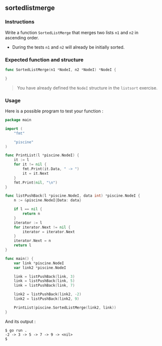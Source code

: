 ## sortedlistmerge

### Instructions

Write a function `SortedListMerge` that merges two lists `n1` and `n2` in ascending order.

- During the tests `n1` and `n2` will already be initially sorted.

### Expected function and structure

```go
func SortedListMerge(n1 *NodeI, n2 *NodeI) *NodeI {

}
```

> You have already defined the `NodeI` structure in the `listsort` exercise.

### Usage

Here is a possible program to test your function :

```go
package main

import (
	"fmt"

	"piscine"
)

func PrintList(l *piscine.NodeI) {
	it := l
	for it != nil {
		fmt.Print(it.Data, " -> ")
		it = it.Next
	}
	fmt.Print(nil, "\n")
}

func listPushBack(l *piscine.NodeI, data int) *piscine.NodeI {
	n := &piscine.NodeI{Data: data}

	if l == nil {
		return n
	}
	iterator := l
	for iterator.Next != nil {
		iterator = iterator.Next
	}
	iterator.Next = n
	return l
}

func main() {
	var link *piscine.NodeI
	var link2 *piscine.NodeI

	link = listPushBack(link, 3)
	link = listPushBack(link, 5)
	link = listPushBack(link, 7)

	link2 = listPushBack(link2, -2)
	link2 = listPushBack(link2, 9)

	PrintList(piscine.SortedListMerge(link2, link))
}
```

And its output :

```console
$ go run .
-2 -> 3 -> 5 -> 7 -> 9 -> <nil>
$
```
